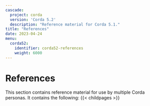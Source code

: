 ```yaml
---
cascade:
  project: corda
  version: 'Corda 5.2'
  description: "Reference material for Corda 5.1."
title: "References"
date: 2023-04-24
menu:
  corda52:
    identifier: corda52-references
    weight: 6000
---
```

# References

This section contains reference material for use by multiple Corda personas. It contains the following:
{{< childpages >}}
